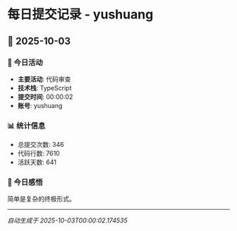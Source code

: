 # 每日提交记录 - yushuang

## 📅 2025-10-03

### 🎯 今日活动
- **主要活动**: 代码审查
- **技术栈**: TypeScript
- **提交时间**: 00:00:02
- **账号**: yushuang

### 📊 统计信息
- 总提交次数: 346
- 代码行数: 7610
- 活跃天数: 641

### 💭 今日感悟
简单是复杂的终极形式。

---
*自动生成于 2025-10-03T00:00:02.174535*
